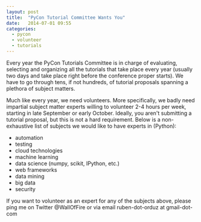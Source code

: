 ```yaml
---
layout: post
title:  "PyCon Tutorial Committee Wants You"
date:   2014-07-01 09:55
categories:
  - pycon
  - volunteer
  - tutorials
---
```

Every year the PyCon Tutorials Committee is in charge of evaluating, selecting and organizing all the tutorials that take place every year (usually two days and take place right before the conference proper starts). We have to go through tens, if not hundreds, of tutorial proposals spanning a plethora of subject matters.

<!-- more -->

Much like every year, we need volunteers. More specifically, we badly need impartial subject matter experts willing to volunteer 2-4 hours per week, starting in late September or early October. Ideally, you aren't submitting a tutorial proposal, but this is not a hard requirement. Below is a non-exhaustive list of subjects we would like to have experts in (Python):

 - automation
 - testing
 - cloud technologies
 - machine learning
 - data science (numpy, scikit, IPython, etc.)
 - web frameworks
 - data mining
 - big data
 - security

 If you want to volunteer as an expert for any of the subjects above, please ping me on Twitter @WallOfFire or via email ruben-dot-orduz at gmail-dot-com
